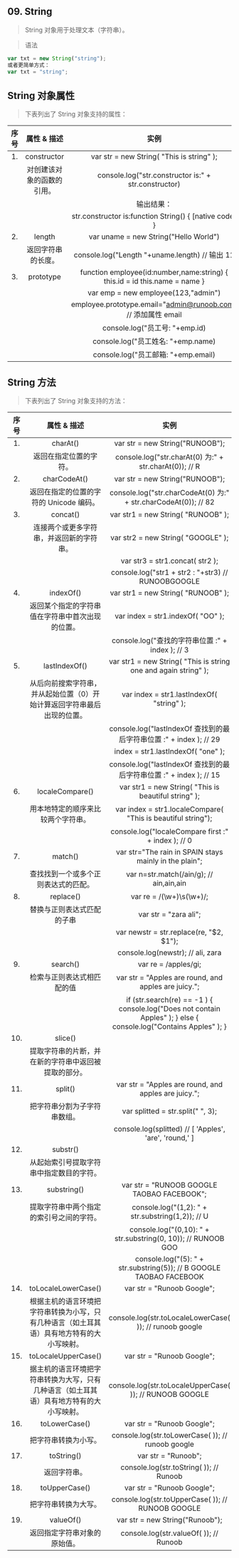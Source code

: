 ## 09. String
> String 对象用于处理文本（字符串）。

> 语法
``` js
var txt = new String("string");
或者更简单方式：
var txt = "string";
```

## String 对象属性
> 下表列出了 String 对象支持的属性：

| 序号 |        属性 & 描述         |                          实例                          |
| :--: | :------------------------: | :----------------------------------------------------: |
|  1.  |        constructor         |       var str = new String( "This is string" );        |
|      | 对创建该对象的函数的引用。 |  console.log("str.constructor is:" + str.constructor)  |
|      |                            |                       输出结果：                       |
|      |                            | str.constructor is:function String() { [native code] } |
|  2.  |           length           |         var uname = new String("Hello World")          |
|      |     返回字符串的长度。     |     console.log("Length "+uname.length) // 输出 11     |
|  3.  |         prototype          |       function employee(id:number,name:string) {  this.id = id   this.name = name  } |
| | | var emp = new employee(123,"admin") |
| | | employee.prototype.email="admin@runoob.com" // 添加属性 email |
| | | console.log("员工号: "+emp.id) |
| | | console.log("员工姓名: "+emp.name) |
| | | console.log("员工邮箱: "+emp.email) |

## String 方法
> 下表列出了 String 对象支持的方法：

| 序号 | 属性 & 描述 | 实例 |
| :--: | :---------: | :--: |
| 1. | charAt() | var str = new String("RUNOOB");  |
|  | 返回在指定位置的字符。 | console.log("str.charAt(0) 为:" + str.charAt(0)); // R  |
| 2. | 	charCodeAt() | var str = new String("RUNOOB");   |
|  | 	返回在指定的位置的字符的 Unicode 编码。 | console.log("str.charCodeAt(0) 为:" + str.charCodeAt(0)); // 82   |
| 3. | 	concat() | var str1 = new String( "RUNOOB" );    |
|  | 	连接两个或更多字符串，并返回新的字符串。 | var str2 = new String( "GOOGLE" );    |
|  | 	 | var str3 = str1.concat( str2 );     |
|  | 	 | console.log("str1 + str2 : "+str3) // RUNOOBGOOGLE    |
| 4. | indexOf() | var str1 = new String( "RUNOOB" );   |
|  | 返回某个指定的字符串值在字符串中首次出现的位置。 | var index = str1.indexOf( "OO" );    |
|  |  | console.log("查找的字符串位置 :" + index );  // 3    |
| 5. | lastIndexOf() | var str1 = new String( "This is string one and again string" );    |
|  | 从后向前搜索字符串，并从起始位置（0）开始计算返回字符串最后出现的位置。 | var index = str1.lastIndexOf( "string" );    |
|  |  | console.log("lastIndexOf 查找到的最后字符串位置 :" + index ); // 29    |
|  |  | index = str1.lastIndexOf( "one" );     |
|  |  | console.log("lastIndexOf 查找到的最后字符串位置 :" + index ); // 15    |
| 6. | localeCompare() | 	var str1 = new String( "This is beautiful string" );    |
|  | 用本地特定的顺序来比较两个字符串。 | 	var index = str1.localeCompare( "This is beautiful string");    |
|  |  | 	console.log("localeCompare first :" + index );  // 0   |
| 7. | match() | 	var str="The rain in SPAIN stays mainly in the plain";     |
|  | 查找找到一个或多个正则表达式的匹配。 | var n=str.match(/ain/g);  // ain,ain,ain    |
| 8. | 	replace() | var re = /(\w+)\s(\w+)/;    |
|  | 替换与正则表达式匹配的子串 | var str = "zara ali"; |
|  |  | var newstr = str.replace(re, "$2, $1");  |
|  |  | console.log(newstr); // ali, zara  |
| 9. | 	search() | var re = /apples/gi;   |
|  | 检索与正则表达式相匹配的值 | var str = "Apples are round, and apples are juicy.";  |
|  |  | if (str.search(re) == -1 ) {  console.log("Does not contain Apples" ); } else {  console.log("Contains Apples" ); }   |
| 10. | slice() |    |
|  | 提取字符串的片断，并在新的字符串中返回被提取的部分。 |    |
| 11. | split() | var str = "Apples are round, and apples are juicy.";  |
|  | 把字符串分割为子字符串数组。 | var splitted = str.split(" ", 3); |
|  |  | console.log(splitted)  // [ 'Apples', 'are', 'round,' ] |
| 12. | substr() |   |
|  | 从起始索引号提取字符串中指定数目的字符。 |   |
| 13. | substring() | var str = "RUNOOB GOOGLE TAOBAO FACEBOOK"; |
|  | 提取字符串中两个指定的索引号之间的字符。 | console.log("(1,2): "    + str.substring(1,2));   // U |
|  |  | console.log("(0,10): "   + str.substring(0, 10)); // RUNOOB GOO |
|  |  | console.log("(5): "      + str.substring(5));     // B GOOGLE TAOBAO FACEBOOK |
| 14. | toLocaleLowerCase() | var str = "Runoob Google";  |
|  | 根据主机的语言环境把字符串转换为小写，只有几种语言（如土耳其语）具有地方特有的大小写映射。 | console.log(str.toLocaleLowerCase( ));  // runoob google  |
| 15. | toLocaleUpperCase() | var str = "Runoob Google";  |
|  | 据主机的语言环境把字符串转换为大写，只有几种语言（如土耳其语）具有地方特有的大小写映射。 | console.log(str.toLocaleUpperCase( ));  // RUNOOB GOOGLE  |
| 16. | toLowerCase() | var str = "Runoob Google";  |
|  | 把字符串转换为小写。 | console.log(str.toLowerCase( ));  // runoob google  |
| 17. | toString() | var str = "Runoob";   |
|  | 返回字符串。 | console.log(str.toString( )); // Runoob  |
| 18. | toUpperCase() | var str = "Runoob Google";    |
|  | 把字符串转换为大写。 | console.log(str.toUpperCase( ));  // RUNOOB GOOGLE  |
| 19. | valueOf() | var str = new String("Runoob");     |
|  | 返回指定字符串对象的原始值。 | console.log(str.valueOf( ));  // Runoob  |

